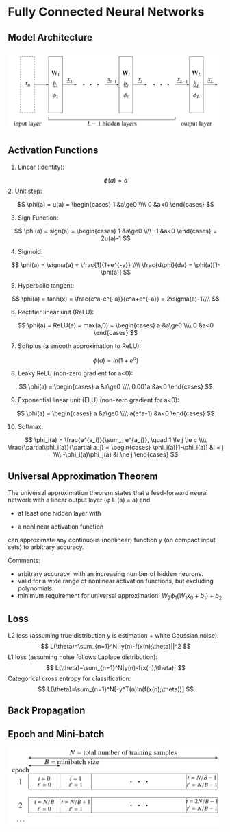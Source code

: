 # Fully Connected Neural Networks

## Model Architecture

![](pics/model.png)

## Activation Functions

1. Linear (identity):

$$
\phi(a) = a
$$
2. Unit step:

$$
\phi(a) = u(a) = \begin{cases} 
     1 &a\ge0  
\\\\ 0 &a<0  
\end{cases}
$$

3. Sign Function:

$$
\phi(a) = sign(a) = \begin{cases} 
     1 &a\ge0  
\\\\ -1 &a<0  
\end{cases} = 2u(a)-1
$$

4. Sigmoid:

$$
\phi(a) = \sigma(a) = \frac{1}{1+e^{-a}} \\\\
\frac{d\phi}{da} = \phi(a)[1-\phi(a)]
$$

5. Hyperbolic tangent:

$$
\phi(a) = tanh(x) = \frac{e^a-e^{-a}}{e^a+e^{-a}} = 2\sigma(a)-1\\\\
$$

6. Rectifier linear unit (ReLU):

$$
\phi(a) = ReLU(a) = max(a,0) = \begin{cases} 
     a &a\ge0  
\\\\ 0 &a<0  
\end{cases}
$$

7. Softplus (a smooth approximation to ReLU):

$$
\phi(a) = ln(1+e^a)
$$

8. Leaky ReLU (non-zero gradient for a<0):

$$
\phi(a) = \begin{cases} 
     a &a\ge0  
\\\\ 0.001a &a<0  
\end{cases}
$$

9. Exponential linear unit (ELU) (non-zero gradient for a<0):

$$
\phi(a) = \begin{cases} 
     a &a\ge0  
\\\\ a(e^a-1) &a<0  
\end{cases}
$$

10. Softmax:

$$
\phi_i(a) = \frac{e^{a_i}}{\sum_j e^{a_j}}, \quad 1 \le j \le c \\\\
\frac{\partial\phi_i(a)}{\partial a_j} = \begin{cases} 
     \phi_i(a)[1-\phi_i(a)] &i = j  
\\\\ -\phi_i(a)\phi_j(a) &i \ne j  
\end{cases}
$$

## Universal Approximation Theorem

The universal approximation theorem states that a feed-forward neural network with a linear output layer (φ L (a) = a) and

- at least one hidden layer with

- a nonlinear activation function

can approximate any continuous (nonlinear) function y (on compact input sets) to arbitrary accuracy.

Comments:

- arbitrary accuracy: with an increasing number of hidden neurons.
- valid for a wide range of nonlinear activation functions, but excluding polynomials.
- minimum requirement for universal approximation: $W_2\phi_1(W_1x_0+b_1)+b_2$

## Loss

L2 loss (assuming true distribution y is estimation + white Gaussian noise):
$$
L(\theta)=\sum_{n=1}^N||y(n)-f(x(n);\theta)||^2
$$
L1 loss (assuming noise follows Laplace distribution):
$$
L(\theta)=\sum_{n=1}^N|y(n)-f(x(n);\theta)|
$$
Categorical cross entropy for classification:
$$
L(\theta)=\sum_{n=1}^N[-y^T(n)ln(f(x(n);\theta))]
$$

## Back Propagation

## Epoch and Mini-batch

![](pics/minibatch.png)